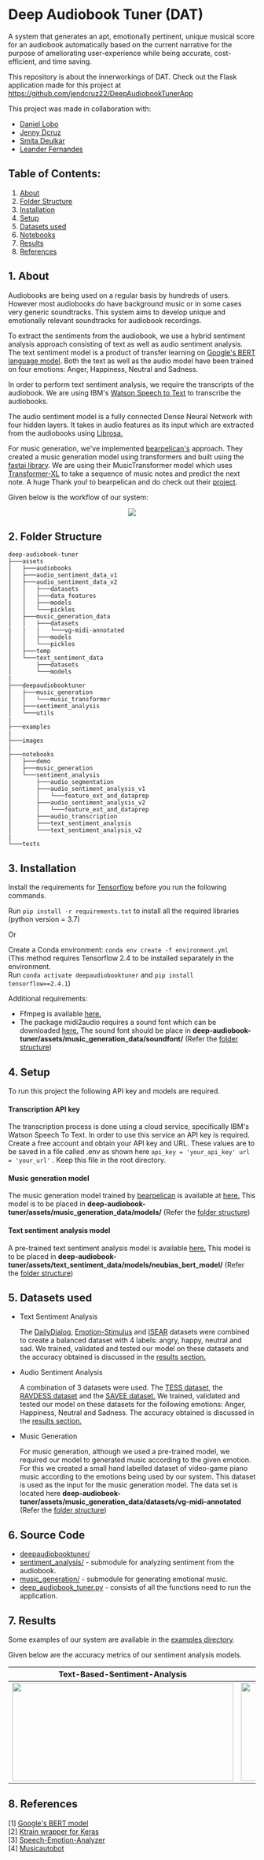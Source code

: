 # **Deep Audiobook Tuner (DAT)**

A system that generates an apt, emotionally pertinent, unique musical score for an audiobook automatically based on the current narrative for the purpose of ameliorating user-experience while being accurate, cost-efficient, and time saving.

This repository is about the innerworkings of DAT. Check out the Flask application made for this project at https://github.com/jendcruz22/DeepAudiobookTunerApp

This project was made in collaboration with:

- [Daniel Lobo](https://github.com/danlobo1999)
- [Jenny Dcruz](https://github.com/jendcruz22)
- [Smita Deulkar](https://github.com/smita3199)
- [Leander Fernandes](https://github.com/fernandeslder)

## **Table of Contents:**

1. <a href="#About">About</a>
2. <a href="#Structure">Folder Structure</a>
3. <a href="#Installation">Installation</a>
4. <a href="#Setup">Setup</a>
5. <a href="#Dataset">Datasets used</a>
6. <a href="#Notebooks">Notebooks</a>
7. <a href="#Results">Results</a>
8. <a href="#References">References</a>

## <a name="About">**1. About**</a>

Audiobooks are being used on a regular basis by hundreds of users. However most audiobooks do have background music or in some cases very generic soundtracks. This system aims to develop unique and emotionally relevant soundtracks for audiobook recordings.

To extract the sentiments from the audiobook, we use a hybrid sentiment analysis approach consisting of text as well as audio sentiment analysis. The text sentiment model is a product of transfer learning on [Google's BERT language model](https://github.com/google-research/bert). Both the text as well as the audio model have been trained on four emotions: Anger, Happiness, Neutral and Sadness.

In order to perform text sentiment analysis, we require the transcripts of the audiobook. We are using IBM's [Watson Speech to Text](https://www.ibm.com/in-en/cloud/watson-speech-to-text) to transcribe the audiobooks.

The audio sentiment model is a fully connected Dense Neural Network with four hidden layers. It takes in audio features as its input which are extracted from the audiobooks using [Librosa.](https://github.com/librosa/librosa)

For music generation, we've implemented [bearpelican's](https://github.com/bearpelican/) approach. They created a music generation model using transformers and built using the [fastai library](https://github.com/fastai/fastai). We are using their MusicTransformer model which uses [Transformer-XL](https://github.com/kimiyoung/transformer-xl) to take a sequence of music notes and predict the next note. A huge Thank you! to bearpelican and do check out their [project](<[musicautobot](https://github.com/bearpelican/musicautobot)>).

Given below is the workflow of our system:

<p align="center">
    <img src = "images/HowTheSytemWorks.PNG">
</p>

## <a name="Structure">**2. Folder Structure**</a>

```
deep-audiobook-tuner
├───assets
│   ├───audiobooks
│   ├───audio_sentiment_data_v1
│   ├───audio_sentiment_data_v2
│   │   ├───datasets
│   │   ├───data_features
│   │   ├───models
│   │   └───pickles
│   ├───music_generation_data
│   │   ├───datasets
|   |   |   └───vg-midi-annotated
│   │   ├───models
│   │   └───pickles
│   ├───temp
│   └───text_sentiment_data
│       ├───datasets
│       └───models
|
├───deepaudiobooktuner
│   ├───music_generation
│   │   └───music_transformer
│   ├───sentiment_analysis
│   └───utils
|
├───examples
|
├───images
|
├───notebooks
│   ├───demo
│   ├───music_generation
│   └───sentiment_analysis
│       ├───audio_segmentation
│       ├───audio_sentiment_analysis_v1
│       │   └───feature_ext_and_dataprep
│       ├───audio_sentiment_analysis_v2
│       │   └───feature_ext_and_dataprep
│       ├───audio_transcription
│       ├───text_sentiment_analysis
│       └───text_sentiment_analysis_v2
|
└───tests
```

## <a name="Installation">**3. Installation**</a>

Install the requirements for [Tensorflow](https://www.tensorflow.org/install) before you run the following commands.

Run `pip install -r requirements.txt` to install all the required libraries (python version = 3.7)

Or

Create a Conda environment: `conda env create -f environment.yml`  
(This method requires Tensorflow 2.4 to be installed separately in the environment.  
Run `conda activate deepaudiobooktuner` and `pip install tensorflow==2.4.1`)

Additional requirements:

- Ffmpeg is available [here.](https://www.ffmpeg.org/download.html)
- The package midi2audio requires a sound font which can be downloaded [here.](https://member.keymusician.com/Member/FluidR3_GM/index.html) The sound font should be place in **deep-audiobook-tuner/assets/music_generation_data/soundfont/** (Refer the <a href="#Structure">folder structure</a>)

## <a name="Setup">**4. Setup**</a>

To run this project the following API key and models are required.

#### Transcription API key

The transcription process is done using a cloud service, specifically IBM's Watson Speech To Text. In order to use this service an API key is required. Create a free account and obtain your API key and URL. These values are to be saved in a file called .env as shown here `api_key = 'your_api_key' url = 'your_url'` . Keep this file in the root directory.

#### Music generation model

The music generation model trained by [bearpelican](https://github.com/bearpelican/musicautobot) is available at [here.](https://ashaw-midi-web-server.s3-us-west-2.amazonaws.com/pretrained/MusicTransformerKeyC.pth) This model is to be placed in **deep-audiobook-tuner/assets/music_generation_data/models/** (Refer the <a href="#Structure">folder structure</a>)

#### Text sentiment analysis model

A pre-trained text sentiment analysis model is available [here.](https://drive.google.com/drive/folders/1rE-08BOk2R7O0oLoYnBusvFuJVVwUr1J?usp=sharing) This model is to be placed in **deep-audiobook-tuner/assets/text_sentiment_data/models/neubias_bert_model/** (Refer the <a href="#Structure">folder structure</a>)

## <a name="Dataset">**5. Datasets used**</a>

- Text Sentiment Analysis

  The [DailyDialog](http://yanran.li/dailydialog), [Emotion-Stimulus](https://www.site.uottawa.ca/~diana/resources/emotion_stimulus_data/) and [ISEAR](https://www.unige.ch/cisa/research/materials-and-online-research/research-material/) datasets were combined to create a balanced dataset with 4 labels: angry, happy, neutral and sad. We trained, validated and tested our model on these datasets and the accuracy obtained is discussed in the <a href="#Results">results section.</a>

- Audio Sentiment Analysis

  A combination of 3 datasets were used. The [TESS dataset](https://www.kaggle.com/ejlok1/toronto-emotional-speech-set-tess), the [RAVDESS dataset](https://www.kaggle.com/uwrfkaggler/ravdess-emotional-speech-audio) and the [SAVEE dataset.](https://www.kaggle.com/uwrfkaggler/ravdess-emotional-speech-audio) We trained, validated and tested our model on these datasets for the following emotions: Anger, Happiness, Neutral and Sadness. The accuracy obtained is discussed in the <a href="#Results">results section.</a>

- Music Generation

  For music generation, although we used a pre-trained model, we required our model to generated music according to the given emotion. For this we created a small hand labelled dataset of video-game piano music according to the emotions being used by our system. This dataset is used as the input for the music generation model. The data set is located here **deep-audiobook-tuner/assets/music_generation_data/datasets/vg-midi-annotated** (Refer the <a href="#Structure">folder structure</a>)

## <a name="Notebooks">**6. Source Code**</a>

- [deepaudiobooktuner/](https://github.com/danlobo1999/deep-audiobook-tuner/tree/main/deepaudiobooktuner)
- [sentiment_analysis/](https://github.com/danlobo1999/deep-audiobook-tuner/tree/main/deepaudiobooktuner/sentiment_analysis) - submodule for analyzing sentiment from the audiobook.
- [music_generation/](https://github.com/danlobo1999/deep-audiobook-tuner/tree/main/deepaudiobooktuner/music_generation) - submodule for generating emotional music.
- [deep_audiobook_tuner.py](https://github.com/danlobo1999/deep-audiobook-tuner/blob/main/deepaudiobooktuner/deep_audiobook_tuner.py) - consists of all the functions need to run the application.

## <a name="Results">**7. Results**</a>

Some examples of our system are available in the [examples directory](https://github.com/danlobo1999/deep-audiobook-tuner/tree/main/examples).

Given below are the accuracy metrics of our sentiment analysis models.

| Text-Based-Sentiment-Analysis                                           | Audio-Based-Sentiment-Analysis                                          |
| ----------------------------------------------------------------------- | ----------------------------------------------------------------------- |
| <img src = "images/TBSA accuracy_metrics.png" width="450" height="200"> | <img src = "images/ABSA accuracy_metrics.png" width="450" height="200"> |

## <a name="References">**8. References**</a>

[1] [Google's BERT model](https://github.com/google-research/bert)  
[2] [Ktrain wrapper for Keras](https://github.com/amaiya/ktrain/tree/23baf7cd75bdf44cb096438e7dd4c7b74734e472)  
[3] [Speech-Emotion-Analyzer](https://github.com/MITESHPUTHRANNEU/Speech-Emotion-Analyzer)  
[4] [Musicautobot](https://github.com/bearpelican/musicautobot)
